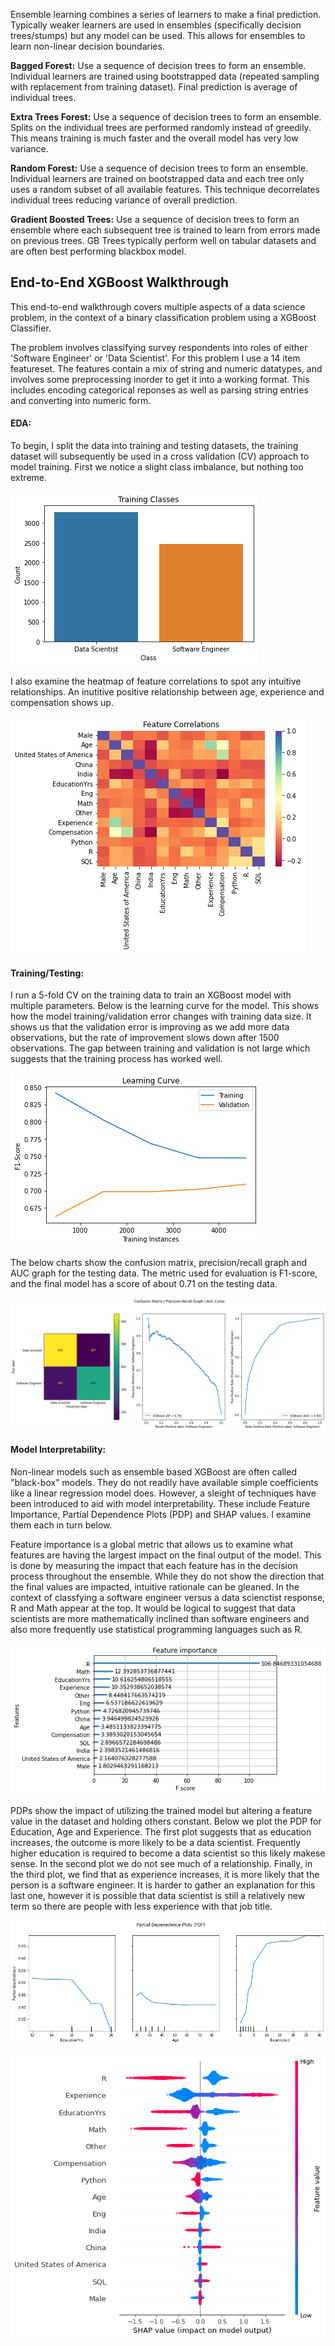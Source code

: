 
Ensemble learning combines a series of learners to make a final prediction. Typically weaker learners are used in ensembles (specifically decision trees/stumps) but any model can be used. This allows for ensembles to learn non-linear decision boundaries.

**Bagged Forest:** Use a sequence of decision trees to form an ensemble. Individual learners are trained using bootstrapped data (repeated sampling with replacement from training dataset). Final prediction is average of individual trees.

**Extra Trees Forest:** Use a sequence of decision trees to form an ensemble. Splits on the individual trees are performed randomly instead of greedily. This means training is much faster and the overall model has very low variance.

**Random Forest:** Use a sequence of decision trees to form an ensemble. Individual learners are trained on bootstrapped data and each tree only uses a random subset of all available features. This technique decorrelates individual trees reducing variance of overall prediction.

**Gradient Boosted Trees:** Use a sequence of decision trees to form an ensemble where each subsequent tree is trained to learn from errors made on previous trees. GB Trees typically perform well on tabular datasets and are often best performing blackbox model.


## End-to-End XGBoost Walkthrough
This end-to-end walkthrough covers multiple aspects of a data science problem, in the context of a binary classification problem using a XGBoost Classifier.

The problem involves classifying survey respondents into roles of either 'Software Engineer' or 'Data Scientist'. For this problem I use a 14 item featureset. The features contain a mix of string and numeric datatypes, and involves some preprocessing inorder to get it into a working format. This includes encoding categorical reponses as well as parsing string entries and converting into numeric form.

#### EDA:
To begin, I split the data into training and testing datasets, the training dataset will subsequently be used in a cross validation (CV) approach to model training. First we notice a slight class imbalance, but nothing too extreme.

![plot](https://github.com/kholmes42/MLProjects/blob/main/imgs/classeda.png)

I also examine the heatmap of feature correlations to spot any intuitive relationships. An inutitive positive relationship between age, experience and compensation shows up.

![plot](https://github.com/kholmes42/MLProjects/blob/main/imgs/featcorr.png)

#### Training/Testing:

I run a 5-fold CV on the training data to train an XGBoost model with multiple parameters. Below is the learning curve for the model. This shows how the model training/validation error changes with training data size. It shows us that the validation error is improving as we add more data observations, but the rate of improvement slows down after 1500 observations. The gap between training and validation is not large which suggests that the training process has worked well.

![plot](https://github.com/kholmes42/MLProjects/blob/main/imgs/learncurve.png)

The below charts show the confusion matrix, precision/recall graph and AUC graph for the testing data. The metric used for evaluation is F1-score, and the final model has a score of about 0.71 on the testing data.


![plot](https://github.com/kholmes42/MLProjects/blob/main/imgs/metrics.png)

#### Model Interpretability:

Non-linear models such as ensemble based XGBoost are often called "black-box" models. They do not readily have available simple coefficients like a linear regression model does. However, a sleight of techniques have been introduced to aid with model interpretability. These include Feature Importance, Partial Dependence Plots (PDP) and SHAP values. I examine them each in turn below.

Feature importance is a global metric that allows us to examine what features are having the largest impact on the final output of the model. This is done by measuring the impact that each feature has in the decision process throughout the ensemble. While they do not show the direction that the final values are impacted, intuitive rationale can be gleaned. In the context of classfying a software engineer versus a data scienctist response, R and Math appear at the top. It would be logical to suggest that data scientists are more mathematically inclined than software engineers and also more frequently use statistical programming languages such as R.

![plot](https://github.com/kholmes42/MLProjects/blob/main/imgs/featimp.png)

PDPs show the impact of utilizing the trained model but altering a feature value in the dataset and holding others constant. Below we plot the PDP for Education, Age and Experience. The first plot suggests that as education increases, the outcome is more likely to be a data scientist. Frequently higher education is required to become a data scientist so this likely makese sense. In the second plot we do not see much of a relationship. Finally, in the third plot, we find that as experience increases, it is more likely that the person is a software engineer. It is harder to gather an explanation for this last one, however it is possible that data scientist is still a relatively new term so there are people with less experience with that job title.

![plot](https://github.com/kholmes42/MLProjects/blob/main/imgs/pdp.png)



![plot](https://github.com/kholmes42/MLProjects/blob/main/imgs/shap.png)
